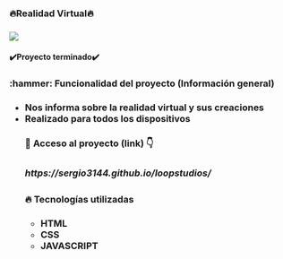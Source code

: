 <h3 align="left">🔥Realidad Virtual🔥<h3>
  <p align="left">
  <img align="center" src="https://img.shields.io/badge/license-Unlicense-blue.svg">
</p>
  
<h4 align="left">
✔️Proyecto terminado✔️
</h4>
<h3>:hammer: Funcionalidad del proyecto (Información general)<h3>
 <ul>
    <li>Nos informa sobre la realidad virtual y sus creaciones
    <li>Realizado para todos los dispositivos
      
<h4> 📁 Acceso al proyecto (link) 👇<h3>
   <h5>https://sergio3144.github.io/loopstudios/
<h4> 🔥 Tecnologías utilizadas <h4>

  <ul>
    <li> HTML
    <li> CSS
    <li> JAVASCRIPT
